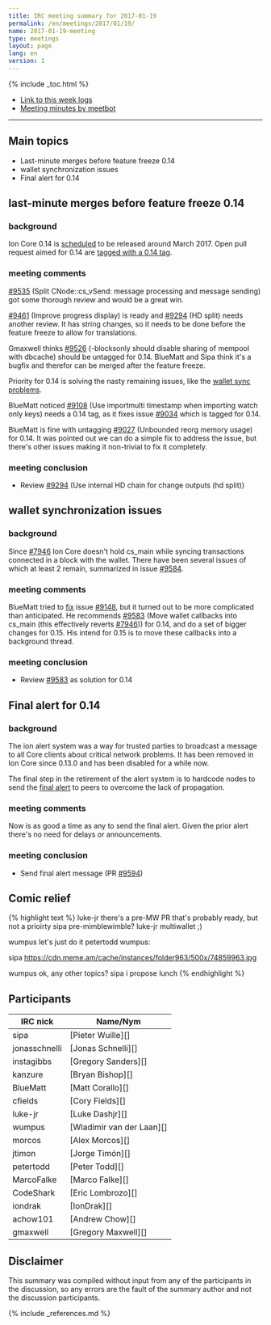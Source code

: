 ```yaml
---
title: IRC meeting summary for 2017-01-19
permalink: /en/meetings/2017/01/19/
name: 2017-01-19-meeting
type: meetings
layout: page
lang: en
version: 1
---
```

{% include _toc.html %}
 
- [Link to this week logs](https://botbot.me/freenode/ion-core-dev/2017-01-19/?msg=79637992&page=2)
- [Meeting minutes by meetbot](http://www.erisian.com.au/meetbot/ion-core-dev/2017/ion-core-dev.2017-01-19-19.00.html)
 
---

## Main topics

- Last-minute merges before feature freeze 0.14
- wallet synchronization issues
- Final alert for 0.14

## last-minute merges before feature freeze 0.14

### background

Ion Core 0.14 is [scheduled][#8719] to be released around March 2017. Open pull request aimed for 0.14 are [tagged with a 0.14 tag](https://github.com/ion/ion/pulls?q=is%3Aopen+is%3Apr+milestone%3A0.14.0).

### meeting comments

[#9535][] (Split CNode::cs_vSend: message processing and message sending) got some thorough review and would be a great win.

[#9461][] (Improve progress display) is ready and [#9294][] (HD split) needs another review. It has string changes, so it needs to be done before the feature freeze to allow for translations.

Gmaxwell thinks [#9526][] (-blocksonly should disable sharing of mempool with dbcache) should be untagged for 0.14. BlueMatt and Sipa think it's a bugfix and therefor can be merged after the feature freeze.

Priority for 0.14 is solving the nasty remaining issues, like the [wallet sync problems][#9584].

BlueMatt noticed [#9108][] (Use importmulti timestamp when importing watch only keys) needs a 0.14 tag, as it fixes issue [#9034][] which is tagged for 0.14.

BlueMatt is fine with untagging [#9027][] (Unbounded reorg memory usage) for 0.14. It was pointed out we can do a simple fix to address the issue, but there's other issues making it non-trivial to fix it completely.

### meeting conclusion

- Review [#9294][] (Use internal HD chain for change outputs (hd split))

## wallet synchronization issues

### background

Since [#7946][] Ion Core doesn't hold cs_main while syncing transactions connected in a block with the wallet. There have been several issues of which at least 2 remain, summarized in issue [#9584][].

### meeting comments

BlueMatt tried to [fix][#9570] issue [#9148][], but it turned out to be more complicated than anticipated. He recommends [#9583][] (Move wallet callbacks into cs_main (this effectively reverts [#7946][])) for 0.14, and do a set of bigger changes for 0.15. His intend for 0.15 is to move these callbacks into a background thread.

### meeting conclusion

- Review [#9583][] as solution for 0.14

## Final alert for 0.14

### background

The ion alert system was a way for trusted parties to broadcast a message to all Core clients about critical network problems. It has been removed in Ion Core since 0.13.0 and has been disabled for a while now.

The final step in the retirement of the alert system is to hardcode nodes to send the [final alert](https://ion.org/en/alert/2016-11-01-alert-retirement) to peers to overcome the lack of propagation.

### meeting comments

Now is as good a time as any to send the final alert. Given the prior alert there's no need for delays or announcements.

### meeting conclusion

- Send final alert message (PR [#9594][])

## Comic relief

{% highlight text %}
luke-jr         there's a pre-MW PR that's probably ready, but not a prioirty
sipa            pre-mimblewimble?
luke-jr         multiwallet ;)

wumpus          let's just do it
petertodd       wumpus: <insert meme here>

sipa            https://cdn.meme.am/cache/instances/folder963/500x/74859963.jpg

wumpus          ok, any other topics?
sipa            i propose lunch
{% endhighlight %}

## Participants
 
| IRC nick        | Name/Nym                  |
|-----------------|---------------------------|
| sipa            | [Pieter Wuille][]         |
| jonasschnelli   | [Jonas Schnelli][]        |
| instagibbs      | [Gregory Sanders][]       |
| kanzure         | [Bryan Bishop][]          |
| BlueMatt        | [Matt Corallo][]          |
| cfields         | [Cory Fields][]           |
| luke-jr         | [Luke Dashjr][]           |
| wumpus          | [Wladimir van der Laan][] |
| morcos          | [Alex Morcos][]           |
| jtimon          | [Jorge Timón][]           |
| petertodd       | [Peter Todd][]            |
| MarcoFalke      | [Marco Falke][]           |
| CodeShark       | [Eric Lombrozo][]         |
| iondrak         | [IonDrak][]               |
| achow101        | [Andrew Chow][]           |
| gmaxwell        | [Gregory Maxwell][]       |

## Disclaimer
 
This summary was compiled without input from any of the participants in the discussion, so any errors are the fault of the summary author and not the discussion participants.

[#9526]: https://github.com/ion/ion/pull/9526
[#7946]: https://github.com/ion/ion/pull/7946
[#9570]: https://github.com/ion/ion/pull/9570
[#9583]: https://github.com/ion/ion/pull/9583
[#9594]: https://github.com/ion/ion/pull/9594
[#9108]: https://github.com/ion/ion/pull/9108
[#9027]: https://github.com/ion/ion/pull/9027
[#9294]: https://github.com/ion/ion/pull/9294
[#9461]: https://github.com/ion/ion/pull/9461
[#9535]: https://github.com/ion/ion/pull/9535
[#9584]: https://github.com/ion/ion/issues/9584
[#8719]: https://github.com/ion/ion/issues/8719
[#9148]: https://github.com/ion/ion/issues/9148
[#9034]: https://github.com/ion/ion/issues/9034
{% include _references.md %}

